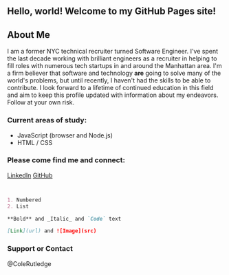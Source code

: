 ## Hello, world! Welcome to my GitHub Pages site!

## About Me

I am a former NYC technical recruiter turned Software Engineer.  I've spent the last decade working with brilliant engineers as a recruiter in helping to fill roles with numerous tech startups in and around the Manhattan area.  I'm a firm believer that software and technology **are** going to solve many of the world's problems, but until recently, I haven't had the skills to be able to contribute. I look forward to a lifetime of continued education in this field and aim to keep this profile updated with information about my endeavors.  Follow at your own risk.  

### Current areas of study:
- JavaScript (browser and Node.js)
- HTML / CSS

### Please come find me and connect:
[LinkedIn](https://www.linkedin.com/in/colerutledge)
[GitHub](https://github.com/ColeRutledge)

```markdown


1. Numbered
2. List

**Bold** and _Italic_ and `Code` text

[Link](url) and ![Image](src)
```



### Support or Contact

@ColeRutledge
